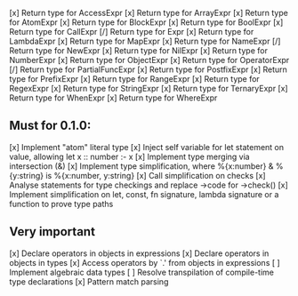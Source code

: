 [x] Return type for AccessExpr
[x] Return type for ArrayExpr
[x] Return type for AtomExpr
[x] Return type for BlockExpr
[x] Return type for BoolExpr
[x] Return type for CallExpr
[/] Return type for Expr
[x] Return type for LambdaExpr
[x] Return type for MapExpr
[x] Return type for NameExpr
[/] Return type for NewExpr
[x] Return type for NilExpr
[x] Return type for NumberExpr
[x] Return type for ObjectExpr
[x] Return type for OperatorExpr
[/] Return type for PartialFuncExpr
[x] Return type for PostfixExpr
[x] Return type for PrefixExpr
[x] Return type for RangeExpr
[x] Return type for RegexExpr
[x] Return type for StringExpr
[x] Return type for TernaryExpr
[x] Return type for WhenExpr
[x] Return type for WhereExpr

## Must for 0.1.0:

[x] Implement "atom" literal type
[x] Inject self variable for let statement on value, allowing  let x :: number :- x
[x] Implement type merging via intersection (&)
[x] Implement type simplification, where %{x:number} & %{y:string} is %{x:number, y:string}
[x] Call simplification on checks
[x] Analyse statements for type checkings and replace ->code for ->check()
[x] Implement simplification on let, const, fn signature, lambda signature or a function to prove type paths

## Very important

[x] Declare operators in objects in expressions
[x] Declare operators in objects in types
[x] Access operators by `.' from objects in expressions
[ ] Implement algebraic data types
[ ] Resolve transpilation of compile-time type declarations
[x] Pattern match parsing

